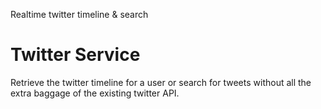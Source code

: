 Realtime twitter timeline & search

# Twitter Service

Retrieve the twitter timeline for a user or search for tweets without all the extra baggage of the existing twitter API.

